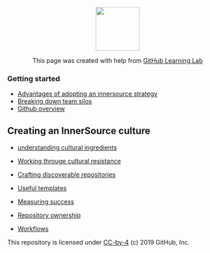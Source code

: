 <p align="center"><img width="100" src="https://lab.github.com/public/images/avatar.png"></p>

<p align="center">This page was created with help from <a href="https://lab.github.com/">GitHub Learning Lab</a></p>

### Getting started

- [Advantages of adopting an innersource strategy](adopting-innersource-strategy/)
- [Breaking down team silos](breaking-down-silos/)
- [Github overview ](github-overview/)

## Creating an InnerSource culture

- [understanding cultural ingredients](cultural-ingredients/)
- [Working througe cultural resistance](cultural-resistance/)

- [Crafting discoverable repositories](discoverable/)
- [Useful templates](templates/)
- [Measuring success](metrics/)
- [Repository ownership](repo-ownership/)
- [Workflows](workflows/)

This repository is licensed under [CC-by-4](../LICENSE) (c) 2019 GitHub, Inc.
